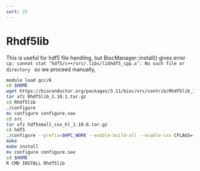 ```yaml
---
sort: 25
---
```


# Rhdf5lib

This is useful for hdf5 file handling, but BiocManager::install() gives error `cp: cannot stat ‘hdf5/c++/src/.libs/libhdf5_cpp.a’: No such file or directory ` so we proceed manually,

```bash
module load gcc/6
cd $HOME
wget https://bioconductor.org/packages/3.11/bioc/src/contrib/Rhdf5lib_1.10.1.tar.gz
tar xfz Rhdf5lib_1.10.1.tar.gz
cd Rhdf5lib
./configure
mv configure configure.sav
cd src
tar xfz hdf5small_cxx_hl_1.10.6.tar.gz
cd hdf5
./configure --prefix=$HPC_WORK --enable-build-all --enable-cxx CFLAGS=-fPIC
make
make install
mv configure configure.sav
cd $HOME
R CMD INSTALL Rhdf5lib
```
